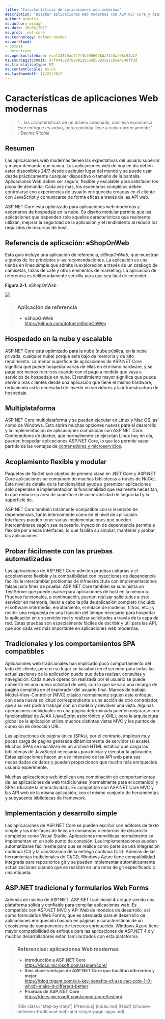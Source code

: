 ```yaml
---
title: "Características de aplicaciones web modernas"
description: "Diseñar aplicaciones Web modernas con ASP.NET Core y Azure | características de aplicaciones web modernas"
author: ardalis
ms.author: wiwagn
ms.date: 10/06/2017
ms.prod: .net-core
ms.technology: dotnet-docker
ms.workload:
- dotnet
- dotnetcore
ms.openlocfilehash: ecef23870ac547f4b4066628da71f8af98c91b27
ms.sourcegitcommit: e7f04439d78909229506b56935a1105a4149ff3d
ms.translationtype: MT
ms.contentlocale: es-ES
ms.lasthandoff: 12/23/2017
---
```

# <a name="characteristics-of-modern-web-applications"></a>Características de aplicaciones Web modernas

> "… las características de un diseño adecuado, conlleva económica. Este enfoque es arduo, pero continúa lleve a cabo correctamente."  
> _\- Dennis Ritchie_

## <a name="summary"></a>Resumen

Las aplicaciones web modernas tienen las expectativas del usuario superior y mayor demanda que nunca. Las aplicaciones web de hoy en día deben estar disponibles 24/7 desde cualquier lugar del mundo y se puede usar desde prácticamente cualquier dispositivo o tamaño de la pantalla. Aplicaciones Web deben ser segura, flexible y escalable para satisfacer los picos de demanda. Cada vez más, los escenarios complejos deben controlarse con experiencias de usuario enriquecida creadas en el cliente con JavaScript y comunicarse de forma eficaz a través de las API web.

ASP.NET Core está optimizado para aplicaciones web modernas y escenarios de hospedaje en la nube. Su diseño modular permite que las aplicaciones que dependen sólo aquellas características que realmente utilizan, mejorar la seguridad de la aplicación y el rendimiento al reducir los requisitos de recursos de host.

## <a name="reference-application-eshoponweb"></a>Referencia de aplicación: eShopOnWeb

Esta guía incluye una aplicación de referencia, *eShopOnWeb*, que muestran algunos de los principios y las recomendaciones. La aplicación es una tienda en línea simple que admite la exploración a través de un catálogo de camisetas, tazas de café y otros elementos de marketing. La aplicación de referencia es deliberadamente sencilla para que sea fácil de entender.

**Figura 2-1.** eShopOnWeb

![](./media/image2-1.png)

> ### <a name="reference-application"></a>Aplicación de referencia
> - **eShopOnWeb**  
> <https://github.com/dotnet/eShopOnWeb>

## <a name="cloud-hosted-and-scalable"></a>Hospedado en la nube y escalable

ASP.NET Core está optimizado para la nube (nube pública, en la nube privada, cualquier nube) porque está bajo de memoria y de alto rendimiento. La menor superficie de aplicaciones de ASP.NET Core significa que puede hospedar varias de ellas en el mismo hardware, y se paga por menos recursos cuando con el pago a medida que vaya a servicios de hospedaje en nube. El rendimiento mayor significa que puede servir a más clientes desde una aplicación que tiene el mismo hardware, reduciendo así la necesidad de invertir en servidores y la infraestructura de hospedaje.

## <a name="cross-platform"></a>Multiplataforma

ASP.NET Core multiplataforma y se pueden ejecutar en Linux y Mac OS, así como de Windows. Esto abrirá muchas opciones nuevas para el desarrollo y la implementación de aplicaciones compiladas con ASP.NET Core. Contenedores de docker, que normalmente se ejecutan Linux hoy en día, pueden hospedar aplicaciones ASP.NET Core, lo que les permite sacar partido de las ventajas de [contenedores y microservicios](../microservices-architecture/index.md).

## <a name="modular-and-loosely-coupled"></a>Acoplamiento flexible y modular

Paquetes de NuGet son objetos de primera clase en .NET Core y ASP.NET Core aplicaciones se componen de muchas bibliotecas a través de NuGet. Este nivel de detalle de la funcionalidad ayuda a garantizar aplicaciones solo dependen e implementación la funcionalidad que realmente necesitan, lo que reduce su área de superficie de vulnerabilidad de seguridad y la superficie de.

ASP.NET Core también totalmente compatible con la inserción de dependencias, tanto internamente como en el nivel de aplicación. Interfaces pueden tener varias implementaciones que pueden intercambiarse según sea necesario. Inyección de dependencia permite a flexible par a esas interfaces, lo que facilita su ampliar, mantener y probar las aplicaciones.

## <a name="easily-tested-with-automated-tests"></a>Probar fácilmente con las pruebas automatizadas

Las aplicaciones de ASP.NET Core admiten pruebas unitarias y el acoplamiento flexible y la compatibilidad con inyecciones de dependencia facilita la intercambiar problemas de infraestructura con implementaciones falsas para fines de prueba. ASP.NET Core también se suministra un TestServer que puede usarse para aplicaciones de host en la memoria. Pruebas funcionales, a continuación, pueden realizar solicitudes a este servidor en memoria, llevar a cabo la pila de aplicación completo (incluido el software intermedio, enrutamiento, el enlace de modelos, filtros, etc.) y recibir una respuesta en una fracción del tiempo necesario para hospedar la aplicación en un servidor real y realizar solicitudes a través de la capa de red. Estas pruebas son especialmente fáciles de escribir y útil para las API, que son cada vez más importante en aplicaciones web modernas.

## <a name="traditional-and-spa-behaviors-supported"></a>Tradicionales y los comportamientos SPA compatibles

Aplicaciones web tradicionales han implicado poco comportamiento del lado del cliente, pero en su lugar se basaban en el servidor para todas las actualizaciones de la aplicación puede que deba realizar, consultas y navegación. Cada nueva operación realizada por el usuario se puede convertir en una nueva solicitud de web, con lo que se va a una recarga de página completa en el explorador del usuario final. Marcos de trabajo Model-View-Controller (MVC) clásico normalmente siguen este enfoque, con cada nueva solicitud correspondiente a una acción de otro controlador, que a su vez podría trabajar con un modelo y devolver una vista. Algunas operaciones individuales en una página determinada pueden mejorarse con funcionalidad de AJAX (JavaScript asincrónico y XML), pero la arquitectura global de la aplicación utiliza muchos distintas vistas MVC y los puntos de conexión de dirección URL.

Las aplicaciones de página única (SPAs), por el contrario, implican muy pocas carga de página generada dinámicamente de servidor (si existe). Muchos SPAs se inicializan en un archivo HTML estático que carga las bibliotecas de JavaScript necesarias para iniciar y ejecutar la aplicación. Estas aplicaciones hacen un uso intensivo de las API web para sus necesidades de datos y pueden proporcionan que mucho más enriquecida usuario experimente.

Muchas aplicaciones web implican una combinación de comportamientos de las aplicaciones de web tradicionales (normalmente para el contenido) y SPAs (durante la interactividad). Es compatible con ASP.NET Core MVC y las API web de la misma aplicación, con el mismo conjunto de herramientas y subyacente bibliotecas de framework.

## <a name="simple-development-and-deployment"></a>Implementación y desarrollo simple

Las aplicaciones de ASP.NET Core se pueden escribir con editores de texto simple y las interfaces de línea de comandos o entornos de desarrollo completos como Visual Studio. Aplicaciones monolíticas normalmente se implementan en un solo punto de conexión. Las implementaciones pueden automatizarse fácilmente para que se realice como parte de una integración continua (CI) y la canalización de la entrega continua (CD). Además de las herramientas tradicionales de CI/CD, Windows Azure tiene compatibilidad integrada para repositorios git y se pueden implementar automáticamente actualizaciones cuando que se realizan en una rama de git especificado o una etiqueta.

## <a name="traditional-aspnet-and-web-forms"></a>ASP.NET tradicional y formularios Web Forms

Además de núcleo de ASP.NET, ASP.NET tradicional 4.x sigue siendo una plataforma sólida y confiable para compilar aplicaciones web. Es compatible con ASP.NET MVC y API Web de modelos de desarrollo, así como formularios Web Forms, que es adecuada para el desarrollo de aplicaciones enriquecido basado en páginas y características de un ecosistema de componentes de terceros enriquecido. Windows Azure tiene mayor compatibilidad de enfoque para las aplicaciones de ASP.NET 4.x y muchos desarrolladores están familiarizados con esta plataforma.

> ### <a name="references--modern-web-applications"></a>Referencias: aplicaciones Web modernas
> - **Introducción a ASP.NET Core**  
> <https://docs.microsoft.com/aspnet/core/>
> - **Seis clave ventajas de ASP.NET Core que facilitan diferentes y mejor**  
> <https://blog.trigent.com/six-key-benefits-of-asp-net-core-1-0-which-make-it-different-better/>
> - **Pruebas de ASP.NET Core**  
> <https://docs.microsoft.com/aspnet/core/testing/>

>[!div class="step-by-step"]
[Previous] (index.md) [Next] (choose-between-traditional-web-and-single-page-apps.md)
